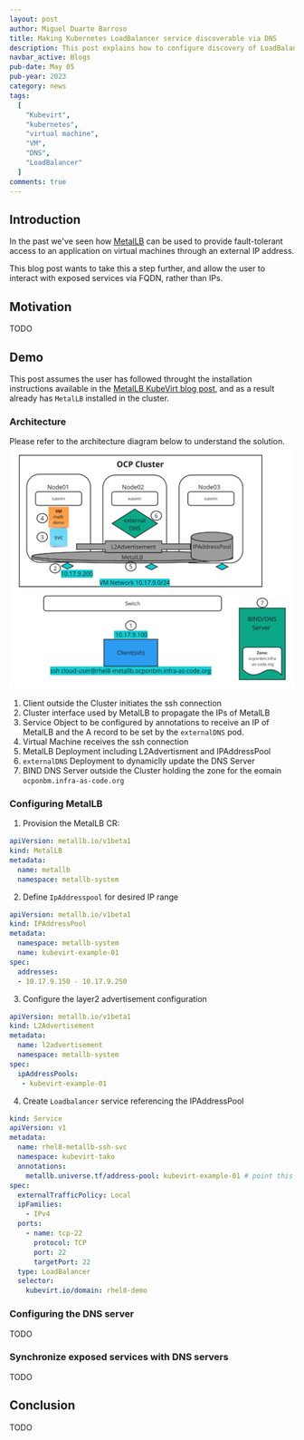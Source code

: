 ```yaml
---
layout: post
author: Miguel Duarte Barroso
title: Making Kubernetes LoadBalancer service discoverable via DNS
description: This post explains how to configure discovery of LoadBalancer service types via DNS.
navbar_active: Blogs
pub-date: May 05
pub-year: 2023
category: news
tags:
  [
    "Kubevirt",
    "kubernetes",
    "virtual machine",
    "VM",
    "DNS",
    "LoadBalancer"
  ]
comments: true
---
```


## Introduction
In the past we've seen how [MetalLB](https://metallb.universe.tf/) can be used
to provide fault-tolerant access to an application on virtual machines through
an external IP address.

This blog post wants to take this a step further, and allow the user to
interact with exposed services via FQDN, rather than IPs.

## Motivation
TODO

## Demo
This post assumes the user has followed throught the installation instructions
available in the
[MetalLB KubeVirt blog post](https://kubevirt.io/2022/Virtual-Machines-with-MetalLB.html),
and as a result already has `MetalLB` installed in the cluster.

### Architecture
Please refer to the architecture diagram below to understand the solution.
![MetalLB Service resolved by name](/assets/2023-05-08-metallb-external-dns/arch.jpg)

1. Client outside the Cluster initiates the ssh connection
2. Cluster interface used by MetalLB to propagate the IPs of MetalLB
3. Service Object to be configured by annotations to receive an IP of MetalLB
   and the A record to be set by the `externalDNS` pod.
4. Virtual Machine receives the ssh connection
5. MetalLB Deployment including L2Advertisment and IPAddressPool
6. `externalDNS` Deployment to dynamiclly update the DNS Server
7. BIND DNS Server outside the Cluster holding the zone for the eomain `ocponbm.infra-as-code.org`

### Configuring MetalLB
1. Provision the MetalLB CR:
```yaml
apiVersion: metallb.io/v1beta1
kind: MetalLB
metadata:
  name: metallb
  namespace: metallb-system
```

2. Define `IpAddresspool` for desired IP range
```yaml
apiVersion: metallb.io/v1beta1
kind: IPAddressPool
metadata:
  namespace: metallb-system
  name: kubevirt-example-01
spec:
  addresses:
  - 10.17.9.150 - 10.17.9.250
```

3. Configure the layer2 advertisement configuration
```yaml
apiVersion: metallb.io/v1beta1
kind: L2Advertisement
metadata:
  name: l2advertisement
  namespace: metallb-system
spec:
  ipAddressPools:
   - kubevirt-example-01
```

4. Create `Loadbalancer` service referencing the IPAddressPool
```yaml
kind: Service
apiVersion: v1
metadata:
  name: rhel8-metallb-ssh-svc
  namespace: kubevirt-tako
  annotations:
    metallb.universe.tf/address-pool: kubevirt-example-01 # point this to your address pool
spec:
  externalTrafficPolicy: Local
  ipFamilies:
    - IPv4
  ports:
    - name: tcp-22
      protocol: TCP
      port: 22
      targetPort: 22
  type: LoadBalancer
  selector:
    kubevirt.io/domain: rhel8-demo
```

### Configuring the DNS server
TODO

### Synchronize exposed services with DNS servers
TODO

## Conclusion
TODO

